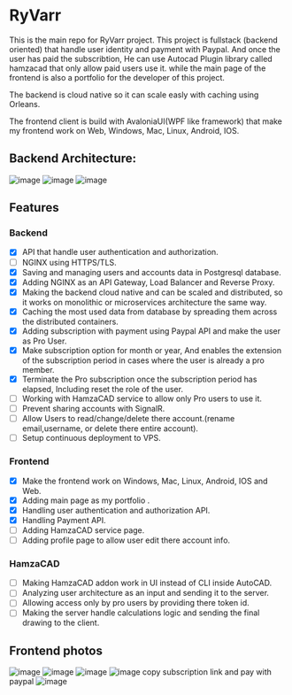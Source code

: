 # RyVarr
This is the main repo for RyVarr project.
This project is fullstack (backend oriented) that handle user identity and payment with Paypal. And once the user has paid the subscribtion, He can use Autocad Plugin library called hamzacad that only allow paid users use it. while the main page of the frontend is also a portfolio for the developer of this project.

The backend is cloud native so it can scale easly with caching using Orleans.

The frontend client is build with AvaloniaUI(WPF like framework) that make my frontend work on Web, Windows, Mac, Linux, Android, IOS.
## Backend Architecture:
![image](https://github.com/RayanFarhat/RyVarr/assets/100049997/149dc50c-c4a0-4b81-b085-b06537c1e873)
![image](https://github.com/RayanFarhat/RyVarr/assets/100049997/adfc0eaf-50c1-455d-b28d-d3343f73e20a)
![image](https://github.com/RayanFarhat/RyVarr/assets/100049997/55ea845f-3894-4db2-85c5-f701d9ed6e1a)
## Features
### Backend
- [X] API that handle user authentication and authorization.
- [ ] NGINX using HTTPS/TLS.
- [X] Saving and managing users and accounts data in Postgresql database.
- [X] Adding NGINX as an API Gateway, Load Balancer and Reverse Proxy.
- [X] Making the backend cloud native and can be scaled and distributed, so it works on monolithic or microservices architecture the same way.
- [X] Caching the most used data from database by spreading them across the distributed containers.
- [X] Adding subscription with payment using Paypal API and make the user as Pro User.
- [X] Make subscription option for month or year, And enables the extension of the subscription period in cases where the user is already a pro member.
- [X] Terminate the Pro subscription once the subscription period has elapsed, Including reset the role of the user.
- [ ] Working with HamzaCAD service to allow only Pro users to use it.
- [ ] Prevent sharing accounts with SignalR.
- [ ] Allow Users to read/change/delete there account.(rename email,username, or delete there entire account).
- [ ] Setup continuous deployment to VPS.
### Frontend
- [X] Make the frontend work on Windows, Mac, Linux, Android, IOS and Web.
- [X] Adding main page as my portfolio .
- [X] Handling user authentication and authorization API.
- [X] Handling Payment API.
- [ ] Adding HamzaCAD service page.
- [ ] Adding profile page to allow user edit there account info.
### HamzaCAD
- [ ] Making HamzaCAD addon work in UI instead of CLI inside AutoCAD.
- [ ] Analyzing user architecture as an input and sending it to the server.
- [ ] Allowing access only by pro users by providing there token id.
- [ ] Making the server handle calculations logic and sending the final drawing to the client.

## Frontend photos
![image](https://github.com/RayanFarhat/RyVarr/assets/100049997/f19d29ff-7770-4d4b-912f-2ecaa27b60d1)
![image](https://github.com/RayanFarhat/RyVarr/assets/100049997/4e46a156-ffa0-46a9-a9c6-966ee08236bb)
![image](https://github.com/RayanFarhat/RyVarr/assets/100049997/c5592ecc-17f8-4b97-a5fc-329c0f21fa30)
![image](https://github.com/RayanFarhat/RyVarr/assets/100049997/2bedb91e-2ded-4f4b-b999-933dceb4e8fa)
copy subscription link and pay with paypal
![image](https://github.com/RayanFarhat/RyVarr/assets/100049997/def0b81b-8505-4ca3-a208-3e1429d7197d)




